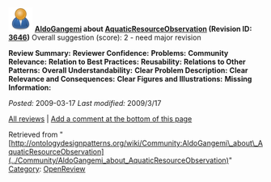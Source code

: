 [![](../images/thumb/a/a6/ODPUser.png/48px-ODPUser.png)](../Image/ODPUser.png "ODPUser.png")
__[AldoGangemi](../User/AldoGangemi "User:AldoGangemi") about [AquaticResourceObservation](../Submissions/AquaticResourceObservation "Submissions:AquaticResourceObservation") (Revision ID: [3646](../Submissions/AquaticResourceObservation@oldid=3646 "http://ontologydesignpatterns.org/wiki/Submissions:AquaticResourceObservation?oldid=3646"))__
Overall suggestion (score): 2 - need major revision




 __Review Summary:__ 
__Reviewer Confidence:__ 
__Problems:__ 
__Community Relevance:__ 
__Relation to Best Practices:__ 
__Reusability:__ 
__Relations to Other Patterns:__ 
__Overall Understandability:__ 
__Clear Problem Description:__ 
__Clear Relevance and Consequences:__ 
__Clear Figures and Illustrations:__ 
__Missing Information:__ 

_Posted:_ 2009-03-17 _Last modified:_ 2009/3/17



[All reviews](../Reviews/Main "Reviews:Main") | [Add a comment at the bottom of this page](index.php@title=Odp%253AAdd_comment&target=../Community/AldoGangemi_about_AquaticResourceObservation#New_comment "http://ontologydesignpatterns.org/wiki/index.php?title=Odp:Add_comment&target=Community:AldoGangemi_about_AquaticResourceObservation#New_comment")


Retrieved from "[http://ontologydesignpatterns.org/wiki/Community:AldoGangemi\_about\_AquaticResourceObservation](../Community/AldoGangemi_about_AquaticResourceObservation)"
 [Category](http://ontologydesignpatterns.org/wiki/Special:Categories "Special:Categories"): [OpenReview](../Category/OpenReview "Category:OpenReview")